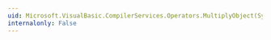 ```yaml
---
uid: Microsoft.VisualBasic.CompilerServices.Operators.MultiplyObject(System.Object,System.Object)
internalonly: False
---
```

